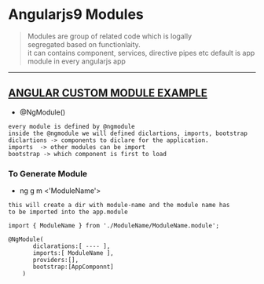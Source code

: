 # Angularjs9  Modules 

> Modules are group of related code which is logally \
> segregated based on functionlaity. \
> it can contains component, services, directive pipes etc
> default is app module in every angularjs app 

---

## [ANGULAR CUSTOM MODULE EXAMPLE](https://github.com/adarshkumarsingh83/angular_js_version9/tree/master/APPLICATIONS/angular-module)

* @NgModule()
```
every module is defined by @ngmodule 
inside the @ngmodule we will defined diclartions, imports, bootstrap 
diclartions -> components to diclare for the application.
imports  -> other modules can be import 
bootstrap -> which component is first to load 

```

### To Generate Module 
* ng g m <'ModuleName'>
```
this will create a dir with module-name and the module name has 
to be imported into the app.module 

import { ModuleName } from './ModuleName/ModuleName.module';

@NgModule(
       diclarations:[ ---- ],
       imports:[ ModuleName ],
       providers:[],
       bootstrap:[AppComponnt]       
	)

```





